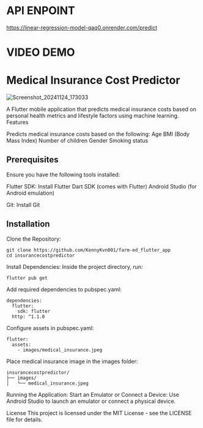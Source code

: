 
<h1>API ENPOINT</h1>

https://linear-regression-model-qaq0.onrender.com/predict

<h1>VIDEO DEMO</h1>


<h1>Medical Insurance Cost Predictor</h1>

![Screenshot_20241124_173033](https://github.com/user-attachments/assets/5bf342b5-8937-4b1e-a19a-b94bed28fbf1)

A Flutter mobile application that predicts medical insurance costs based on personal health metrics and lifestyle factors using machine learning.
Features

Predicts medical insurance costs based on the following:
Age
BMI (Body Mass Index)
Number of children
Gender
Smoking status

<h2>Prerequisites</h2>
Ensure you have the following tools installed:

Flutter SDK: Install Flutter
Dart SDK (comes with Flutter)
Android Studio (for Android emulation)

Git: Install Git

<h2>Installation</h2>
Clone the Repository:

```
git clone https://github.com/KennyKvn001/farm-ed_flutter_app 
cd insurancecostpredictor
```
Install Dependencies: Inside the project directory, run:

```flutter pub get```

Add required dependencies to pubspec.yaml:

```
dependencies:
  flutter:
    sdk: flutter
  http: ^1.1.0
```

Configure assets in pubspec.yaml:

```
flutter:
  assets:
    - images/medical_insurance.jpeg
```

Place medical insurance image in the images folder:

```
insurancecostpredictor/
├── images/
│   └── medical_insurance.jpeg
```

Running the Application:
Start an Emulator or Connect a Device:
Use Android Studio to launch an emulator or connect a physical device.


License
This project is licensed under the MIT License - see the LICENSE file for details.


